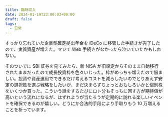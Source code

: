 ```yaml
---
title: 臨時収入
date: 2024-01-19T23:00:03+09:00
draft: false
tags:
  - 日常
---
```


すっかり忘れていた企業型確定拠出年金を iDeCo に移管した手続きが完了したので、実質資産が増えた。マジで Web 手続きがなかったら泣いていたかもしれない。

そのついでに SBI 証券を見てみたら、新 NISA が旧設定からそのまま自動移行されたままだったので成長投資枠を色々いじった。枠がめっちゃ増えたので悩ましい。投資や資産運用でできるだけ考えるコストを減らしたいのでとりあえず安定の選択肢を選ぶ戦略をしたいが、まだ決まらずちょっとおもしろいかと個別株をいくつか買った。こういう話をするたびにロト分もそっちに回す方が期待値が高いという流れになるが、はずれようが当たろうが定期的に訪れる楽しいイベントを確保できるのが嬉しい。どうにか合法的手段により手取りもう 10 万増えることを祈っています。
